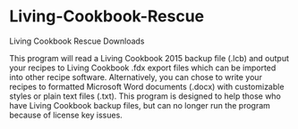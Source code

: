 # Living-Cookbook-Rescue
Living Cookbook Rescue Downloads

This program will read a Living Cookbook 2015 backup file (.lcb) and output your recipes to Living Cookbook .fdx export files which can be imported into other recipe software. Alternatively, you can chose to write your recipes to formatted Microsoft Word documents (.docx) with customizable styles or plain text files (.txt).
This program is designed to help those who have Living Cookbook backup files, but can no longer run the program because of license key issues.
